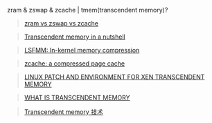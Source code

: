 zram & zswap & zcache | tmem(transcendent memory)?

> [zram vs zswap vs zcache](http://askubuntu.com/questions/471912/zram-vs-zswap-vs-zcache-ultimate-guide-when-to-use-which-one/472227#472227)

> [Transcendent memory in a nutshell](https://lwn.net/Articles/454795/)

> [LSFMM: In-kernel memory compression](https://lwn.net/Articles/548109/)

> [zcache: a compressed page cache](https://lwn.net/Articles/397574/)

> [LINUX PATCH AND ENVIRONMENT FOR XEN TRANSCENDENT MEMORY](https://oss.oracle.com/projects/tmem/dist/documentation/internals/linuxpatch)

> [WHAT IS TRANSCENDENT MEMORY](https://oss.oracle.com/projects/tmem/)

> [Transcendent memory 技术](http://blog.chinaunix.net/uid-23531402-id-3199889.html)